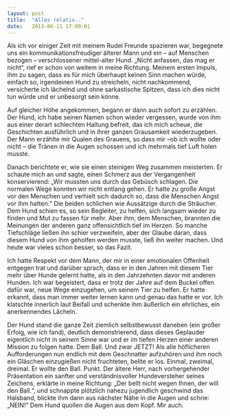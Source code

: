 ```yaml
---
layout: post
title:  "Alles relativ.."
date:   2013-06-11 17:00:01
---
```


Als ich vor einiger Zeit mit meinem Rudel Freunde spazieren war, begegnete uns
ein kommunikationsfreudiger älterer Mann und ein – auf Menschen bezogen –
verschlossener mittel-alter Hund.  „Nicht anfassen, das mag er nicht“, rief er
schon von weitem in meine Richtung. Meinem ersten Impuls, ihm zu sagen, dass es
für mich überhaupt keinen Sinn machen würde, einfach so, irgendeinen Hund zu
streicheln, nicht nachkommend, versicherte ich lächelnd und ohne sarkastische
Spitzen, dass ich dies nicht tun würde und er unbesorgt sein könne.

Auf gleicher Höhe angekommen, begann er dann auch sofort zu erzählen. Der Hund,
ich habe seinen Namen schon wieder vergessen, wurde von ihm aus einer derart
schlechten Haltung befreit, das ich mich scheue, die Geschichten ausführlich und
in ihrer ganzen Grausamkeit wiederzugeben. Der Mann erzählte mir Qualen des
Grauens, so dass mir –ob ich wollte oder nicht – die Tränen in die Augen
schossen und ich mehrmals tief Luft holen musste.

Danach berichtete er, wie sie einen steinigen Weg zusammen meisterten. Er
schaute mich an und sagte, einen Schmerz aus der Vergangenheit konservierend:
„Wir mussten uns durch das Gebüsch schlagen. Die normalen Wege konnten wir nicht
entlang gehen. Er hatte zu große Angst vor den Menschen und verhielt sich
dadurch so, dass die Menschen Angst vor ihm hatten.“  Die beiden schlichen wie
Aussätzige durch die Sträucher. Dem Hund schien es, so sein Begleiter, zu
helfen, sich langsam wieder zu finden und Mut zu fassen für mehr. Aber ihm, dem
Menschen, brannten die Meinungen der anderen ganz offensichtlich tief im Herzen.
So manche Tiefschläge ließen ihn schier verzweifeln, aber der Glaube daran, dass
diesem Hund von ihm geholfen werden musste, ließ ihn weiter machen. Und heute
war vieles schon besser, so das Fazit.

Ich hatte Respekt vor dem Mann, der mir in einer emotionalen Offenheit entgegen
trat und darüber sprach, dass er in den Jahren mit diesem Tier mehr über Hunde
gelernt hatte, als in den Jahrzehnten davor mit anderen Hunden. Ich war
begeistert, dass er trotz der Jahre auf dem Buckel offen dafür war, neue Wege
einzugehen, um seinem Tier zu helfen. Er hatte erkannt, dass man immer weiter
lernen kann und genau das hatte er vor. Ich klatschte innerlich laut Beifall und
schenkte ihm äußerlich ein ehrliches, ein anerkennendes Lächeln.

Der Hund stand die ganze Zeit ziemlich selbstbewusst daneben (ein großer Erfolg,
wie ich fand), deutlich demonstrierend, dass dieses Geplauder eigentlich nicht
in seinem Sinne war und er im tiefen Herzen einer anderen Mission zu folgen
hatte. Dem Ball. Und zwar JETZT! Als alle höflicheren Aufforderungen nun endlich
mit dem Geschnatter aufzuhören und ihm noch ein Gläschen einzugießen nicht
fruchteten, bellte er los. Einmal, zweimal, dreimal. Er wollte den Ball. Punkt.
Der ältere Herr, nach vorhergehender Präsentation ein sanfter und
verständnisvoller Hundeversteher seines Zeichens, erklärte in meine Richtung:
„Der bellt nicht wegen Ihnen, der will den Ball.“, und schnappte plötzlich
nahezu jugendlich geschwind das Halsband, blickte ihm dann aus nächster Nähe in
die Augen und schrie: „NEIN!“ Dem Hund quollen die Augen aus dem Kopf.  Mir
auch.
